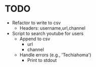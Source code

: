 # TODO

* Refactor to write to csv
  * Headers: username,url,channel
* Script to search youtube for users
  * Append to csv
    * url
    * channel
  * Handle errors (e.g., 'Techiahoma')
    * Print to stdout
